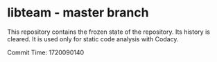 # libteam - master branch

This repository contains the frozen state of the repository.
Its history is cleared. It is used only for static code
analysis with Codacy.

Commit Time: 1720090140